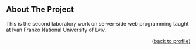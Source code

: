 ## About The Project

This is the second laboratory work on server-side web programming taught at Ivan Franko National University of Lviv.
<p align="right">(<a href="https://github.com/vakinshev">back to profile</a>)</p>


